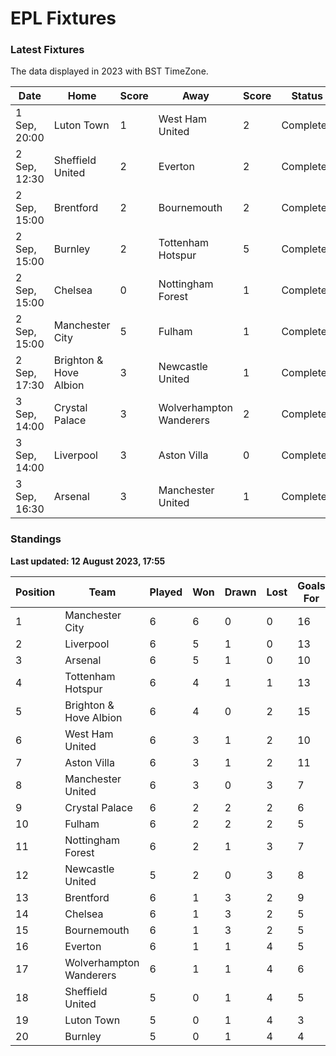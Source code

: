 # EPL Fixtures

### Latest Fixtures

The data displayed in 2023 with BST TimeZone.

<!-- START_TABLE -->
| Date | Home | Score | Away | Score | Status |
|-------------|--------|--------------|--------|--------------|--------|
| 1 Sep, 20:00 | Luton Town | 1 | West Ham United | 2 | Completed |
| 2 Sep, 12:30 | Sheffield United | 2 | Everton | 2 | Completed |
| 2 Sep, 15:00 | Brentford | 2 | Bournemouth | 2 | Completed |
| 2 Sep, 15:00 | Burnley | 2 | Tottenham Hotspur | 5 | Completed |
| 2 Sep, 15:00 | Chelsea | 0 | Nottingham Forest | 1 | Completed |
| 2 Sep, 15:00 | Manchester City | 5 | Fulham | 1 | Completed |
| 2 Sep, 17:30 | Brighton & Hove Albion | 3 | Newcastle United | 1 | Completed |
| 3 Sep, 14:00 | Crystal Palace | 3 | Wolverhampton Wanderers | 2 | Completed |
| 3 Sep, 14:00 | Liverpool | 3 | Aston Villa | 0 | Completed |
| 3 Sep, 16:30 | Arsenal | 3 | Manchester United | 1 | Completed |
<!-- END_TABLE -->

### Standings

**Last updated: 12 August 2023, 17:55**

<!-- START_STANDINGS -->
| Position | Team | Played | Won | Drawn | Lost | Goals For | Goals Against | Goal Difference | Points |
|----------|------|--------|-----|-------|------|-----------|---------------|-----------------|--------|
| 1 | Manchester City | 6 | 6 | 0 | 0 | 16 | 3 | 13 | 18 |
| 2 | Liverpool | 6 | 5 | 1 | 0 | 13 | 4 | 9 | 16 |
| 3 | Arsenal | 6 | 5 | 1 | 0 | 10 | 4 | 6 | 16 |
| 4 | Tottenham Hotspur | 6 | 4 | 1 | 1 | 13 | 6 | 7 | 13 |
| 5 | Brighton & Hove Albion | 6 | 4 | 0 | 2 | 15 | 8 | 7 | 12 |
| 6 | West Ham United | 6 | 3 | 1 | 2 | 10 | 8 | 2 | 10 |
| 7 | Aston Villa | 6 | 3 | 1 | 2 | 11 | 10 | 1 | 10 |
| 8 | Manchester United | 6 | 3 | 0 | 3 | 7 | 10 | -3 | 9 |
| 9 | Crystal Palace | 6 | 2 | 2 | 2 | 6 | 7 | -1 | 8 |
| 10 | Fulham | 6 | 2 | 2 | 2 | 5 | 10 | -5 | 8 |
| 11 | Nottingham Forest | 6 | 2 | 1 | 3 | 7 | 9 | -2 | 7 |
| 12 | Newcastle United | 5 | 2 | 0 | 3 | 8 | 7 | 1 | 6 |
| 13 | Brentford | 6 | 1 | 3 | 2 | 9 | 9 | 0 | 6 |
| 14 | Chelsea | 6 | 1 | 3 | 2 | 5 | 5 | 0 | 6 |
| 15 | Bournemouth | 6 | 1 | 3 | 2 | 5 | 8 | -3 | 6 |
| 16 | Everton | 6 | 1 | 1 | 4 | 5 | 10 | -5 | 4 |
| 17 | Wolverhampton Wanderers | 6 | 1 | 1 | 4 | 6 | 12 | -6 | 4 |
| 18 | Sheffield United | 5 | 0 | 1 | 4 | 5 | 9 | -4 | 1 |
| 19 | Luton Town | 5 | 0 | 1 | 4 | 3 | 11 | -8 | 1 |
| 20 | Burnley | 5 | 0 | 1 | 4 | 4 | 13 | -9 | 1 |
<!-- END_STANDINGS -->
